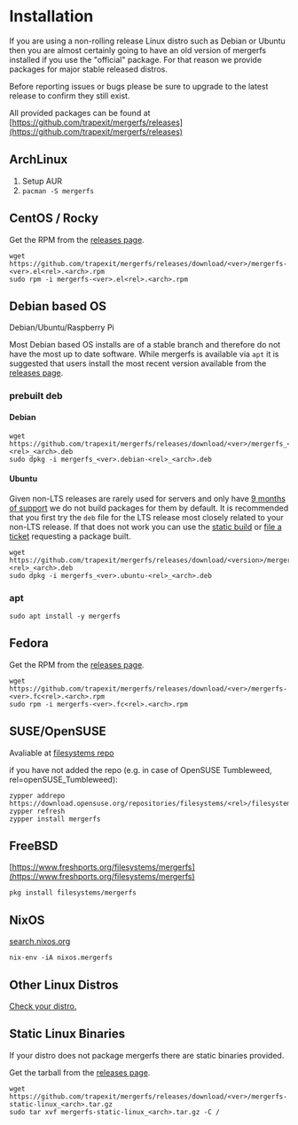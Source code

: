 # Installation

If you are using a non-rolling release Linux distro such as Debian or
Ubuntu then you are almost certainly going to have an old version of
mergerfs installed if you use the "official" package. For that reason
we provide packages for major stable released distros.

Before reporting issues or bugs please be sure to upgrade to the
latest release to confirm they still exist.

All provided packages can be found at [https://github.com/trapexit/mergerfs/releases](https://github.com/trapexit/mergerfs/releases)

## ArchLinux

1. Setup AUR
2. `pacman -S mergerfs`

## CentOS / Rocky

Get the RPM from the [releases page](https://github.com/trapexit/mergerfs/releases).

```
wget https://github.com/trapexit/mergerfs/releases/download/<ver>/mergerfs-<ver>.el<rel>.<arch>.rpm
sudo rpm -i mergerfs-<ver>.el<rel>.<arch>.rpm
```

## Debian based OS

Debian/Ubuntu/Raspberry Pi

Most Debian based OS installs are of a stable branch and therefore do not have
the most up to date software. While mergerfs is available via `apt` it
is suggested that users install the most recent version available from
the [releases page](https://github.com/trapexit/mergerfs/releases).

### prebuilt deb

#### Debian

```
wget https://github.com/trapexit/mergerfs/releases/download/<ver>/mergerfs_<ver>.debian-<rel>_<arch>.deb
sudo dpkg -i mergerfs_<ver>.debian-<rel>_<arch>.deb
```

#### Ubuntu

Given non-LTS releases are rarely used for servers and only have [9
months of support](https://ubuntu.com/about/release-cycle) we do not
build packages for them by default. It is recommended that you first
try the `deb` file for the LTS release most closely related to your
non-LTS release. If that does not work you can use the [static
build](#static-linux-binaries) or [file a
ticket](https://github.com/trapexit/mergerfs/issues) requesting a
package built.


```
wget https://github.com/trapexit/mergerfs/releases/download/<version>/mergerfs_<ver>.ubuntu-<rel>_<arch>.deb
sudo dpkg -i mergerfs_<ver>.ubuntu-<rel>_<arch>.deb
```

### apt

```
sudo apt install -y mergerfs
```

## Fedora

Get the RPM from the [releases page](https://github.com/trapexit/mergerfs/releases).

```
wget https://github.com/trapexit/mergerfs/releases/download/<ver>/mergerfs-<ver>.fc<rel>.<arch>.rpm
sudo rpm -i mergerfs-<ver>.fc<rel>.<arch>.rpm
```

## SUSE/OpenSUSE

Avaliable at [filesystems repo](https://build.opensuse.org/package/show/filesystems/mergerfs)

if you have not added the repo (e.g. in case of OpenSUSE Tumbleweed, rel=openSUSE_Tumbleweed): 

```
zypper addrepo https://download.opensuse.org/repositories/filesystems/<rel>/filesystems.repo
zypper refresh
zypper install mergerfs
```

## FreeBSD

[https://www.freshports.org/filesystems/mergerfs](https://www.freshports.org/filesystems/mergerfs)

```
pkg install filesystems/mergerfs
```

## NixOS

[search.nixos.org](https://search.nixos.org/packages?channel=unstable&show=mergerfs&from=0&size=50&sort=relevance&type=packages&query=mergerfs)

```
nix-env -iA nixos.mergerfs
```

## Other Linux Distros

[Check your distro.](../related_projects.md#distributions-including-mergerfs)

## Static Linux Binaries

If your distro does not package mergerfs there are static binaries
provided.

Get the tarball from the [releases page](https://github.com/trapexit/mergerfs/releases).

```
wget https://github.com/trapexit/mergerfs/releases/download/<ver>/mergerfs-static-linux_<arch>.tar.gz
sudo tar xvf mergerfs-static-linux_<arch>.tar.gz -C /
```
